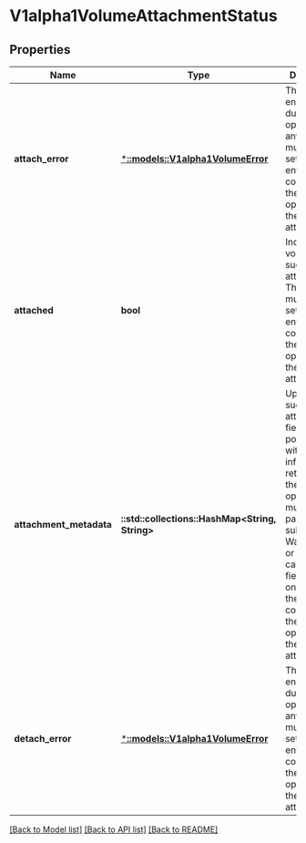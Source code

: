 # V1alpha1VolumeAttachmentStatus

## Properties
Name | Type | Description | Notes
------------ | ------------- | ------------- | -------------
**attach_error** | [***::models::V1alpha1VolumeError**](v1alpha1.VolumeError.md) | The last error encountered during attach operation, if any. This field must only be set by the entity completing the attach operation, i.e. the external-attacher. | [optional] [default to null]
**attached** | **bool** | Indicates the volume is successfully attached. This field must only be set by the entity completing the attach operation, i.e. the external-attacher. | [default to null]
**attachment_metadata** | **::std::collections::HashMap<String, String>** | Upon successful attach, this field is populated with any information returned by the attach operation that must be passed into subsequent WaitForAttach or Mount calls. This field must only be set by the entity completing the attach operation, i.e. the external-attacher. | [optional] [default to null]
**detach_error** | [***::models::V1alpha1VolumeError**](v1alpha1.VolumeError.md) | The last error encountered during detach operation, if any. This field must only be set by the entity completing the detach operation, i.e. the external-attacher. | [optional] [default to null]

[[Back to Model list]](../README.md#documentation-for-models) [[Back to API list]](../README.md#documentation-for-api-endpoints) [[Back to README]](../README.md)


